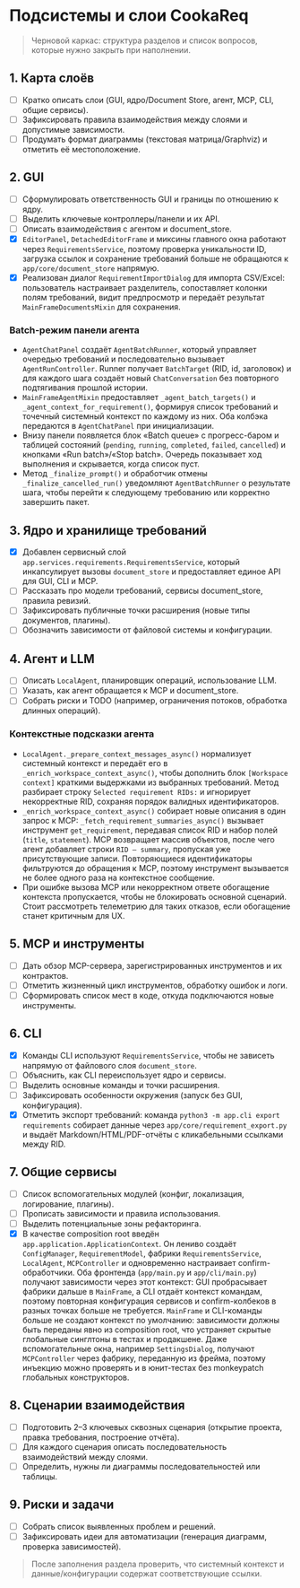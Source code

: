 # Подсистемы и слои CookaReq

> Черновой каркас: структура разделов и список вопросов, которые нужно закрыть при наполнении.

## 1. Карта слоёв
- [ ] Кратко описать слои (GUI, ядро/Document Store, агент, MCP, CLI, общие сервисы).
- [ ] Зафиксировать правила взаимодействия между слоями и допустимые зависимости.
- [ ] Продумать формат диаграммы (текстовая матрица/Graphviz) и отметить её местоположение.

## 2. GUI
- [ ] Сформулировать ответственность GUI и границы по отношению к ядру.
- [ ] Выделить ключевые контроллеры/панели и их API.
- [ ] Описать взаимодействия с агентом и document_store.
- [x] `EditorPanel`, `DetachedEditorFrame` и миксины главного окна работают через
      `RequirementsService`, поэтому проверка уникальности ID, загрузка ссылок и
      сохранение требований больше не обращаются к `app/core/document_store`
      напрямую.
- [x] Реализован диалог `RequirementImportDialog` для импорта CSV/Excel: пользователь настраивает разделитель, сопоставляет колонки полям требований, видит предпросмотр и передаёт результат `MainFrameDocumentsMixin` для сохранения.

### Batch-режим панели агента

- `AgentChatPanel` создаёт `AgentBatchRunner`, который управляет очередью
  требований и последовательно вызывает `AgentRunController`. Runner получает
  `BatchTarget` (RID, id, заголовок) и для каждого шага создаёт новый
  `ChatConversation` без повторного подтягивания прошлой истории.
- `MainFrameAgentMixin` предоставляет `_agent_batch_targets()` и
  `_agent_context_for_requirement()`, формируя список требований и точечный
  системный контекст по каждому из них. Оба колбэка передаются в
  `AgentChatPanel` при инициализации.
- Внизу панели появляется блок «Batch queue» с прогресс-баром и таблицей
  состояний (`pending`, `running`, `completed`, `failed`, `cancelled`) и
  кнопками «Run batch»/«Stop batch». Очередь показывает ход выполнения и
  скрывается, когда список пуст.
- Метод `_finalize_prompt()` и обработчик отмены `_finalize_cancelled_run()`
  уведомляют `AgentBatchRunner` о результате шага, чтобы перейти к следующему
  требованию или корректно завершить пакет.

## 3. Ядро и хранилище требований
- [x] Добавлен сервисный слой `app.services.requirements.RequirementsService`, который инкапсулирует вызовы `document_store` и предоставляет единое API для GUI, CLI и MCP.
- [ ] Рассказать про модели требований, сервисы document_store, правила ревизий.
- [ ] Зафиксировать публичные точки расширения (новые типы документов, плагины).
- [ ] Обозначить зависимости от файловой системы и конфигурации.

## 4. Агент и LLM
- [ ] Описать `LocalAgent`, планировщик операций, использование LLM.
- [ ] Указать, как агент обращается к MCP и document_store.
- [ ] Собрать риски и TODO (например, ограничения потоков, обработка длинных операций).

### Контекстные подсказки агента

- `LocalAgent._prepare_context_messages_async()` нормализует системный контекст и
  передаёт его в `_enrich_workspace_context_async()`, чтобы дополнить блок
  `[Workspace context]` краткими выдержками из выбранных требований. Метод
  разбирает строку `Selected requirement RIDs:` и игнорирует некорректные RID,
  сохраняя порядок валидных идентификаторов.
- `_enrich_workspace_context_async()` собирает новые описания в один запрос к
  MCP: `_fetch_requirement_summaries_async()` вызывает инструмент
  `get_requirement`, передавая список RID и набор полей (`title`, `statement`).
  MCP возвращает массив объектов, после чего агент добавляет строки `RID —
  summary`, пропуская уже присутствующие записи. Повторяющиеся идентификаторы
  фильтруются до обращения к MCP, поэтому инструмент вызывается не более одного
  раза на контекстное сообщение.
- При ошибке вызова MCP или некорректном ответе обогащение контекста
  пропускается, чтобы не блокировать основной сценарий. Стоит рассмотреть
  телеметрию для таких отказов, если обогащение станет критичным для UX.

## 5. MCP и инструменты
- [ ] Дать обзор MCP-сервера, зарегистрированных инструментов и их контрактов.
- [ ] Отметить жизненный цикл инструментов, обработку ошибок и логи.
- [ ] Сформировать список мест в коде, откуда подключаются новые инструменты.

## 6. CLI
- [x] Команды CLI используют `RequirementsService`, чтобы не зависеть напрямую от файлового слоя `document_store`.
- [ ] Объяснить, как CLI переиспользует ядро и сервисы.
- [ ] Выделить основные команды и точки расширения.
- [ ] Зафиксировать особенности окружения (запуск без GUI, конфигурация).
- [x] Отметить экспорт требований: команда `python3 -m app.cli export requirements` собирает данные через
      `app/core/requirement_export.py` и выдаёт Markdown/HTML/PDF-отчёты с кликабельными ссылками между RID.

## 7. Общие сервисы
- [ ] Список вспомогательных модулей (конфиг, локализация, логирование, плагины).
- [ ] Прописать зависимости и правила использования.
- [ ] Выделить потенциальные зоны рефакторинга.
- [x] В качестве composition root введён `app.application.ApplicationContext`. Он лениво
      создаёт `ConfigManager`, `RequirementModel`, фабрики `RequirementsService`,
      `LocalAgent`, `MCPController` и одновременно настраивает confirm-обработчики.
      Оба фронтенда (`app/main.py` и `app/cli/main.py`) получают зависимости через
      этот контекст: GUI пробрасывает фабрики дальше в `MainFrame`, а CLI отдаёт
      контекст командам, поэтому повторная конфигурация сервисов и confirm-колбеков
      в разных точках больше не требуется. `MainFrame` и CLI-команды больше не
      создают контекст по умолчанию: зависимости должны быть переданы явно из
      composition root, что устраняет скрытые глобальные синглтоны в тестах и
      продакшене. Даже вспомогательные окна, например `SettingsDialog`, получают
      `MCPController` через фабрику, переданную из фрейма, поэтому инъекцию можно
      проверять и в юнит-тестах без monkeypatch глобальных конструкторов.

## 8. Сценарии взаимодействия
- [ ] Подготовить 2–3 ключевых сквозных сценария (открытие проекта, правка требования, построение отчёта).
- [ ] Для каждого сценария описать последовательность взаимодействий между слоями.
- [ ] Определить, нужны ли диаграммы последовательностей или таблицы.

## 9. Риски и задачи
- [ ] Собрать список выявленных проблем и решений.
- [ ] Зафиксировать идеи для автоматизации (генерация диаграмм, проверка зависимостей).

> После заполнения раздела проверить, что системный контекст и данные/конфигурации содержат соответствующие ссылки.
